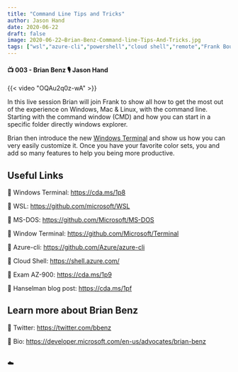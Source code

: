 ```yaml
---
title: "Command Line Tips and Tricks"
author: Jason Hand
date: 2020-06-22
draft: false
image: 2020-06-22–Brian-Benz-Command-line-Tips-And-Tricks.jpg
tags: ["wsl","azure-cli","powershell","cloud shell","remote","Frank Boucher","Brian Benz"]
---
```


#### 📺 003 - Brian Benz 🎙️ Jason Hand

<!--more-->

{{< video "OQAu2q0z-wA" >}}

In this live session Brian will join Frank to show all how to get the most out of the experience on Windows, Mac & Linux, with the command line. Starting with the command window (CMD) and how you can start in a specific folder directly windows explorer. 

Brian then introduce the new [Windows Terminal](https://www.microsoft.com/en-ca/p/windows-terminal/9n0dx20hk701?WT.mc_id=allaroundazure-blog-bbenz&rtc=1&activetab=pivot:overviewtab) and show us how you can very easily customize it. Once you have your favorite color sets, you and add so many features to help you being more productive.

## Useful Links


🔗  Windows Terminal: https://cda.ms/1p8

🔗  WSL: https://github.com/microsoft/WSL

🔗  MS-DOS: https://github.com/Microsoft/MS-DOS

🔗  Window Terminal: https://github.com/Microsoft/Terminal

🔗  Azure-cli: https://github.com/Azure/azure-cli

🔗  Cloud Shell: https://shell.azure.com/

🔗  Exam AZ-900: https://cda.ms/1p9

🔗  Hanselman blog post: https://cda.ms/1pf



## Learn more about Brian Benz

🔗  Twitter: https://twitter.com/bbenz

🔗  Bio: https://developer.microsoft.com/en-us/advocates/brian-benz

<br />
☁️ 
